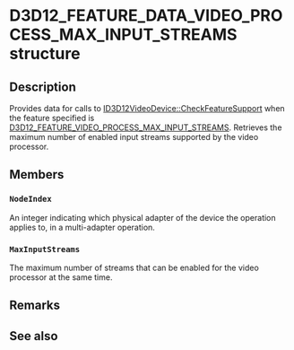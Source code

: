 # D3D12_FEATURE_DATA_VIDEO_PROCESS_MAX_INPUT_STREAMS structure

## Description

Provides data for calls to [ID3D12VideoDevice::CheckFeatureSupport](https://learn.microsoft.com/windows/win32/api/d3d12video/nf-d3d12video-id3d12videodevice-checkfeaturesupport) when the feature specified is [D3D12\_FEATURE\_VIDEO\_PROCESS\_MAX\_INPUT\_STREAMS](https://learn.microsoft.com/windows/win32/api/d3d12video/ne-d3d12video-d3d12_feature_video). Retrieves the maximum number of enabled input streams supported by the video processor.

## Members

### `NodeIndex`

An integer indicating which physical adapter of the device the operation applies to, in a multi-adapter operation.

### `MaxInputStreams`

The maximum number of streams that can be enabled for the video processor at the same time.

## Remarks

## See also